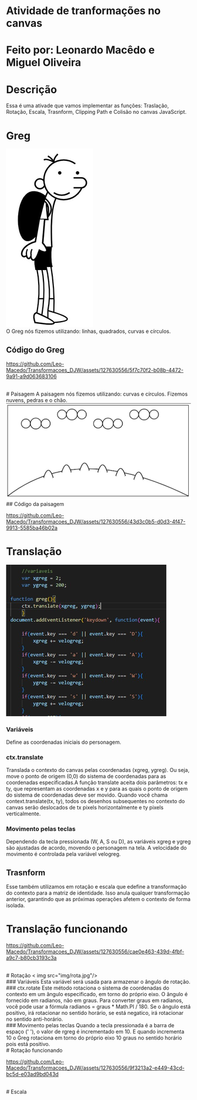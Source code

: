 # Atividade de tranformações no canvas
# Feito por: Leonardo Macêdo e Miguel Oliveira
# Descrição
Essa é uma ativade que vamos implementar as funções: Traslação, Rotação, Escala, Trasnform, Clipping Path e Colisão no canvas JavaScript.
# Greg
<img src="img/greg.jpg"><br>
O Greg nós fizemos utilizando: linhas, quadrados, curvas e círculos.<br>
## Código do Greg

https://github.com/Leo-Macedo/Transformacoes_DJW/assets/127630556/5f7c70f2-b08b-4472-9a91-a9d063683106

<br>
# Paisagem
A paisagem nós fizemos utilizando: curvas e círculos. Fizemos nuvens, pedras e o chão.<br>
<img src="img/paisagem.jpg"><br>
## Código da paisagem

https://github.com/Leo-Macedo/Transformacoes_DJW/assets/127630556/43d3c0b5-d0d3-4f47-9913-5585ba46b02a

# Translação
<img src="img/trans.jpg"><br>
### Variáveis
Define as coordenadas iniciais do personagem.<br>
### ctx.translate
Translada o contexto do canvas pelas coordenadas (xgreg, ygreg). Ou seja, move o ponto de origem (0,0) do sistema de coordenadas para as coordenadas especificadas.A função translate aceita dois parâmetros: tx e ty, que representam as coordenadas x e y para as quais o ponto de origem do sistema de coordenadas deve ser movido. Quando você chama context.translate(tx, ty), todos os desenhos subsequentes no contexto do canvas serão deslocados de tx pixels horizontalmente e ty pixels verticalmente.<br>
### Movimento pelas teclas
Dependendo da tecla pressionada (W, A, S ou D), as variáveis xgreg e ygreg são ajustadas de acordo, movendo o personagem na tela. A velocidade do movimento é controlada pela variável velogreg.
## Trasnform
Esse também utilizamos em rotação e escala que edefine a transformação do contexto para a matriz de identidade. Isso anula qualquer transformação anterior, garantindo que as próximas operações afetem o contexto de forma isolada.<br>
# Translação funcionando

https://github.com/Leo-Macedo/Transformacoes_DJW/assets/127630556/cae0e463-439d-4fbf-a9c7-b80cb3193c3a

<br>
# Rotação
< img src="img/rota.jpg"/><br>
### Variáveis
Esta variável será usada para armazenar o ângulo de rotação.<br>
### ctx.rotate
Este método rotaciona o sistema de coordenadas do contexto em um ângulo especificado, em torno do próprio eixo. O ângulo é fornecido em radianos, não em graus. Para converter graus em radianos, você pode usar a fórmula radianos = graus * Math.PI / 180. Se o ângulo está positivo, irá rotacionar no sentido horário, se está negatico, irá rotacionar no sentido anti-horário.<br>
### Movimento pelas teclas
Quando a tecla pressionada é a barra de espaço (' '), o valor de rgreg é incrementado em 10. E quando incrementa 10 o Greg rotaciona em torno do próprio eixo 10 graus no sentido horário pois está positivo.<br>
# Rotação funcionando

https://github.com/Leo-Macedo/Transformacoes_DJW/assets/127630556/9f3213a2-e449-43cd-bc5d-e03ad9bd043d

<br>
# Escala
